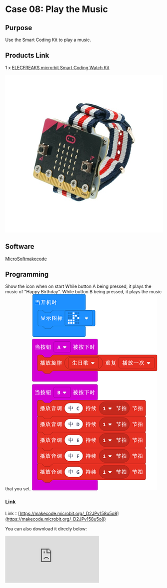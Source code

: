 # Case 08: Play the Music

## Purpose

 Use the Smart Coding Kit to play a music.

## Products Link

 1 x [ELECFREAKS micro:bit Smart Coding Watch Kit](https://shop.elecfreaks.com/products/elecfreaks-micro-bit-smart-coding-watch-kit-without-micro-bit-board?_pos=2&_sid=ce4e7cb69&_ss=r)


![](./images/smart_coding_kit_case_08_01.png)


## Software

[MicroSoftmakecode](https://makecode.microbit.org/#)

## Programming


 Show the icon when on start
 While button A being pressed, it plays the music of "Happy Birthday".
 While button B being pressed, it plays the music that you set.
![](./images/smart_coding_kit_case_08_02.png)






### Link
 Link：[https://makecode.microbit.org/_D2JPv158u5o8](https://makecode.microbit.org/_D2JPv158u5o8)

 You can also download it direcly below:

<div
    style={{
        position: 'relative',
        paddingBottom: '60%',
        overflow: 'hidden',
    }}
>
    <iframe
        src="https://makecode.microbit.org/_D2JPv158u5o8"
        frameborder="0"
        sandbox="allow-popups allow-forms allow-scripts allow-same-origin"
        style={{
            position: 'absolute',
            width: '100%',
            height: '100%',
        }}
    />
</div>


## Result

 Show the icon when on start
 While button A being pressed, it plays the music of "Happy Birthday".
 While button B being pressed, it plays the music that you set.



## Exploration




## FAQ




## Relevant File
